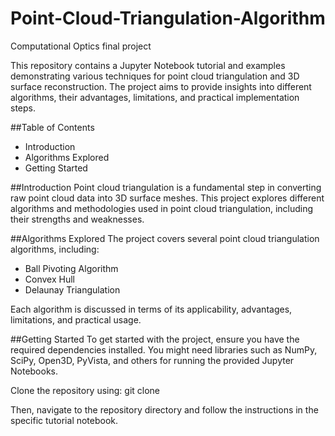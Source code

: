 # Point-Cloud-Triangulation-Algorithm
Computational Optics final project

This repository contains a Jupyter Notebook tutorial and examples demonstrating various techniques for point cloud triangulation and 3D surface reconstruction. The project aims to provide insights into different algorithms, their advantages, limitations, and practical implementation steps.

##Table of Contents
- Introduction
- Algorithms Explored
- Getting Started

##Introduction
Point cloud triangulation is a fundamental step in converting raw point cloud data into 3D surface meshes. This project explores different algorithms and methodologies used in point cloud triangulation, including their strengths and weaknesses.

##Algorithms Explored
The project covers several point cloud triangulation algorithms, including:

- Ball Pivoting Algorithm
- Convex Hull
- Delaunay Triangulation

Each algorithm is discussed in terms of its applicability, advantages, limitations, and practical usage.

##Getting Started
To get started with the project, ensure you have the required dependencies installed. You might need libraries such as NumPy, SciPy, Open3D, PyVista, and others for running the provided Jupyter Notebooks.

Clone the repository using:
git clone 

Then, navigate to the repository directory and follow the instructions in the specific tutorial notebook.
